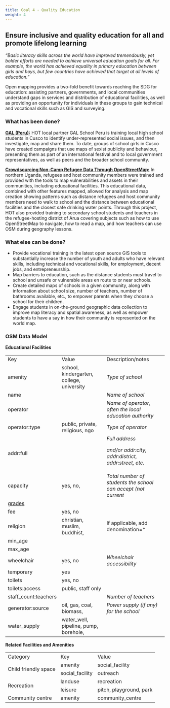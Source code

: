 ```yaml
---
title: Goal 4 - Quality Education
weight: 4
---
```


## Ensure inclusive and quality education for all and promote lifelong learning 

_“Basic literacy skills across the world have improved tremendously, yet bolder efforts are needed to achieve universal education goals for all. For example, the world has achieved equality in primary education between girls and boys, but few countries have achieved that target at all levels of education.”_

Open mapping provides a two-fold benefit towards reaching the SDG for education: assisting partners, governments, and local communities understand gaps in services and distribution of educational facilities, as well as providing an opportunity for individuals in these groups to gain technical and vocational skills such as GIS and surveying.  

### What has been done? 

**[GAL (Peru):](https://www.hotosm.org/updates/mapping-sexist-publicity/)** HOT local partner GAL School Peru is training local high school students in Cusco to identify under-represented social issues, and then investigate, map and share them. To date, groups of school girls in Cusco have created campaigns that use maps of sexist publicity and behaviour, presenting them as part of an international festival and to local government representatives, as well as peers and the broader school community. 

**[Crowdsourcing Non-Camp Refugee Data Through OpenStreetMap:](https://www.hotosm.org/projects/urban_innovations_crowdsourcing_non-camp_refugee_data)** In northern Uganda, refugees and host community members were trained and provided with the tools to map vulnerabilities and assets in their communities, including educational facilities. This educational data, combined with other features mapped, allowed for analysis and map creation showing patterns such as distance refugees and host community members need to walk to school and the distance between educational facilities and the closest safe drinking water points. Through this project, HOT also provided training to secondary school students and teachers in the refugee-hosting district of Arua covering subjects such as how to use OpenStreetMap to navigate, how to read a map, and how teachers can use OSM during geography lessons. 

### What else can be done?


*   Provide vocational training in the latest open source GIS tools to substantially increase the number of youth and adults who have relevant skills, including technical and vocational skills, for employment, decent jobs, and entrepreneurship. 
*   Map barriers to education, such as the distance students must travel to school and unsafe or vulnerable areas en route to or near schools. 
*   Create detailed maps of schools in a given community, along with information about school size, number of teachers, number of bathrooms available, etc., to empower parents when they choose a school for their children. 
*   Engage students in on-the-ground geographic data collection to improve map literacy and spatial awareness, as well as empower students to have a say in how their community is represented on the world map. 

### OSM Data Model

**Educational Facilities**


<table>
  <tr>
   <td>Key
   </td>
   <td>Value
   </td>
   <td>Description/notes
   </td>
  </tr>
  <tr>
   <td>amenity
   </td>
   <td>school, kindergarten, college, university
   </td>
   <td><em>Type of school</em>
   </td>
  </tr>
  <tr>
   <td>name
   </td>
   <td><free text>
   </td>
   <td><em>Name of school</em>
   </td>
  </tr>
  <tr>
   <td>operator
   </td>
   <td><free text>
   </td>
   <td><em>Name of operator, often the local education authority</em>
   </td>
  </tr>
  <tr>
   <td>operator:type
   </td>
   <td>public, private, religious, ngo
   </td>
   <td><em>Type of operator</em>
   </td>
  </tr>
  <tr>
   <td>addr:full
   </td>
   <td><free text>
   </td>
   <td><em>Full address</em>
<p>
<em>and/or addr:city, addr:district, addr:street, etc.</em>
   </td>
  </tr>
  <tr>
   <td>capacity
   </td>
   <td>yes, no, <number>
   </td>
   <td><em>Total number of students the school can accept (not current</em>
   </td>
  </tr>
  <tr>
   <td><a href="https://wiki.openstreetmap.org/wiki/Key:grades">grades</a>
   </td>
   <td>
   </td>
   <td>
   </td>
  </tr>
  <tr>
   <td>fee
   </td>
   <td>yes, no
   </td>
   <td>
   </td>
  </tr>
  <tr>
   <td>religion
   </td>
   <td>christian, muslim, buddhist, <other>
   </td>
   <td>If applicable, add denomination=*
   </td>
  </tr>
  <tr>
   <td>min_age
   </td>
   <td><number>
   </td>
   <td>
   </td>
  </tr>
  <tr>
   <td>max_age
   </td>
   <td><number>
   </td>
   <td>
   </td>
  </tr>
  <tr>
   <td>wheelchair
   </td>
   <td>yes, no
   </td>
   <td><em>Wheelchair accessibility</em>
   </td>
  </tr>
  <tr>
   <td>temporary
   </td>
   <td>yes
   </td>
   <td>
   </td>
  </tr>
  <tr>
   <td>toilets
   </td>
   <td>yes, no
   </td>
   <td>
   </td>
  </tr>
  <tr>
   <td>toilets:access
   </td>
   <td>public, staff only
   </td>
   <td>
   </td>
  </tr>
  <tr>
   <td>staff_count:teachers
   </td>
   <td><number>
   </td>
   <td><em>Number of teachers</em>
   </td>
  </tr>
  <tr>
   <td>generator:source
   </td>
   <td>oil, gas, coal, biomass, <other>
   </td>
   <td><em>Power supply (if any) for the school</em>
   </td>
  </tr>
  <tr>
   <td>water_supply
   </td>
   <td>water_well, pipeline, pump, borehole, <other>
   </td>
   <td>
   </td>
  </tr>
</table>


**Related Facilities and Amenities**


<table>
  <tr>
   <td>Category
   </td>
   <td>Key
   </td>
   <td>Value
   </td>
  </tr>
  <tr>
   <td rowspan="2" >Child friendly space
   </td>
   <td>amenity
   </td>
   <td>social_facility
   </td>
  </tr>
  <tr>
   <td>social_facility
   </td>
   <td>outreach
   </td>
  </tr>
  <tr>
   <td rowspan="2" >Recreation
   </td>
   <td>landuse
   </td>
   <td>recreation
   </td>
  </tr>
  <tr>
   <td>leisure
   </td>
   <td>pitch, playground, park
   </td>
  </tr>
  <tr>
   <td>Community centre
   </td>
   <td>amenity
   </td>
   <td>community_centre
   </td>
  </tr>
</table>
